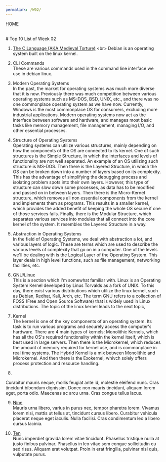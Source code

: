 ```yaml
---
permalink: /W02/
---
```

[HOME](../)

<br>
# Top 10 List of Week 02

1. [The C Language (AKA Medieval Torture)](https://en.wikipedia.org/wiki/C_(programming_language)) <br>
Debian is an operating system built on the linux kernel.

2. CLI Commands<br>
These are various commands used in the command line interface we use in debian linux. 

3. Modern Operating Systems<br>
In the past, the market for operating systems was much more diverse that it is now. Previously there was much competition between various operating systems such as MS-DOS, BSD, UNIX, etc., and there was no one commonplace operating system as we have now. Currently, Windows is the most commonplace OS for consumers, excluding more industrial applications. Modern operating systems now act as the interface between software and hardware, and manages most basic tasks like memory management, file management, managing I/O, and other essential processes.

4. Structure of Operating Systems<br>
Operating systems can utilize various structures, mainly depending on how the components of the OS are connected to its kernel. One of such structures is the Simple Structure, in which the interfaces and levels of functionality are not well separated. An example of an OS utilizing such structure is MS-DOS. Then there is the Layered Structure, in which the OS can be broken down into a number of layers based on its complexity. This has the advantage of simplifying the debugging process and isolating problem spots into their own layers. However, this type of structure can slow down some processes, as data has to be modified and passed on in between layers. Then there is the Micro-Kernel structure, which removes all non essential components from the kernel and implements them as programs. This results in a smaller kernel, which provides the added benefit of keeping the whole OS secure if one of those services fails. Finally, there is the Modular Structure, which separates various services into modules that all connect into the core kernel of the system. It resembles the Layered Structure in a way.

5. Abstraction in Operating Systems<br>
In the field of Operating Systems, we deal with abstraction a lot, and various layers of logic. These are terms which are used to describe the various levels of complexity that go on in a computer. One of the levels we'll be dealing with is the Logical Layer of the Operating System. This layer deals in high level functions, such as file management, networking facilities, etc. 

6. GNU/Linux<br>
This is a section which I'm somewhat familiar with. Linux is an Operating System Kernel developed by Linus Torvalds as a fork of UNIX. To this day, there exist various distributions which utilize the linux kernel, such as Debian, Redhat, Kali, Arch, etc. The term GNU refers to a collection of FOSS (Free and Open Source Software) that is widely used in Linux distributions. The topic of the linux kernel leads to the next topic,

7. Kernel<br>
The kernel is one of the key components of an operating system. Its task is to run various programs and securely access the computer's hardware. There are 4 main types of kernels: Monolithic Kernels, which has all the OS's required functionality within the kernel itself, which is best used in large servers. Then there is the Microkernel, which reduces the amount of memory required for kernel use, and is commonplace in real time systems. The Hybrid Kernel is a mix between Monolithic and Microkernel. And then there is the Exokernel, whivch solely offers process protection and resource handling.

8. <br>
Curabitur mauris neque, mollis feugiat ante id, molestie eleifend nunc.
Cras tincidunt bibendum dignissim.
Donec non mauris tincidunt, aliquam lorem eget, porta odio.
Maecenas ac arcu urna.
Cras congue tellus lacus.

9. [Nine](https://en.wikipedia.org/wiki/9)<br>
Mauris urna libero, varius in purus nec, tempor pharetra lorem.
Vivamus lorem nisi, mattis ut tellus at, tincidunt cursus libero.
Curabitur vehicula placerat neque eget iaculis.
Nulla facilisi.
Cras condimentum leo a libero cursus lacinia.

10. [Ten](https://en.wikipedia.org/wiki/10)<br>
Nunc imperdiet gravida lorem vitae tincidunt. 
Phasellus tristique nulla at justo finibus pulvinar.
Phasellus in leo vitae sem congue sollicitudin eu sed risus.
Aliquam erat volutpat.
Proin in erat fringilla, pulvinar nisl quis, vulputate purus.